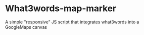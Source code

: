 # What3words-map-marker
A simple "responsive" JS script that integrates what3words into a GoogleMaps canvas
